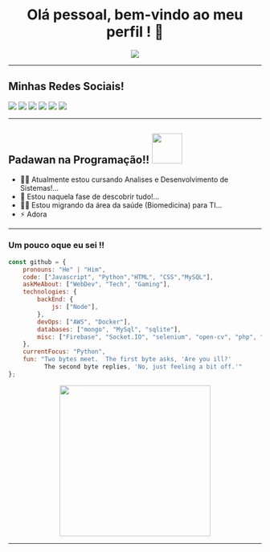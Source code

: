 <h1 style="text-align: center;">Olá pessoal, bem-vindo ao meu perfil ! 👋</h1>

<div style="text-align: center;">
<img src="https://a.imagem.app/A9yuV9.gif" alight-itens="center">
</div>

---

## Minhas Redes Sociais!

<a href="https://instagram.com/vncsmnl"><img src="https://img.shields.io/badge/Instagram-E4405F?style=for-the-badge&logo=instagram&logoColor=white"></a> <a href="https://twitter.com/vncsmnl"><img src="https://img.shields.io/badge/Twitter-1DA1F2?style=for-the-badge&logo=twitter&logoColor=white"></a> <a href="https://br.linkedin.com/in/vncsmnl"><img src="https://img.shields.io/badge/LinkedIn-0077B5?style=for-the-badge&logo=linkedin&logoColor=white"></a> <a href="https://www.reddit.com/user/vncsmnl"><img src="https://img.shields.io/badge/Reddit-FF4500?style=for-the-badge&logo=reddit&logoColor=white"></a> <a href="https://steamcommunity.com/id/vncsmnl"><img src="https://img.shields.io/badge/Steam-000000?style=for-the-badge&logo=steam&logoColor=white"></a> <a href="https://www.twitch.tv/souavassalador"><img src="https://img.shields.io/badge/Twitch-9146FF?style=for-the-badge&logo=twitch&logoColor=white"></a>

---

## Padawan na Programação!! <img src="https://a.imagem.app/A9yIHk.gif" width="60">

- 👨‍💻 Atualmente estou cursando Analises e Desenvolvimento de Sistemas!...
- 👯 Estou naquela fase de descobrir tudo!...
- 👨‍⚕️ Estou migrando da área da saúde (Biomedicina) para TI...
- ⚡ Adora

---

### Um pouco oque eu sei !!

```javascript
const github = {
    pronouns: "He" | "Him",
    code: ["Javascript", "Python","HTML", "CSS","MySQL"],
    askMeAbout: ["WebDev", "Tech", "Gaming"],
    technologies: {
        backEnd: {
            js: ["Node"],
        },
        devOps: ["AWS", "Docker"],
        databases: ["mongo", "MySql", "sqlite"],
        misc: ["Firebase", "Socket.IO", "selenium", "open-cv", "php", "SuiteApp","discord.py"]
    },
    currentFocus: "Python",
    fun: "Two bytes meet.  The first byte asks, 'Are you ill?'
          The second byte replies, 'No, just feeling a bit off.'"
};
```

<div style="text-align: center;">
<img src="https://a.imagem.app/A9yQxV.png" width="300" alight-itens="center">
</div>

---
